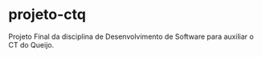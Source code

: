 # projeto-ctq
Projeto Final da disciplina de Desenvolvimento de Software para auxiliar o CT do Queijo.
